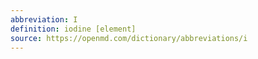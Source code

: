 ```yaml
---
abbreviation: I
definition: iodine [element]
source: https://openmd.com/dictionary/abbreviations/i
---
```

